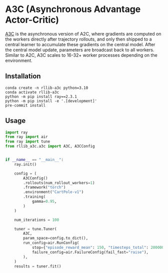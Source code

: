# A3C (Asynchronous Advantage Actor-Critic)

[A3C](https://arxiv.org/abs/1602.01783) is the asynchronous version of A2C, where gradients are computed on the workers directly after trajectory rollouts, and only then shipped to a central learner to accumulate these gradients on the central model. After the central model update, parameters are broadcast back to all workers. Similar to A2C, A3C scales to 16-32+ worker processes depending on the environment.


## Installation

```
conda create -n rllib-a3c python=3.10
conda activate rllib-a3c
python -m pip install ray==2.3.1
python -m pip install -e '.[development]'
pre-commit install
```

## Usage

```python
import ray
from ray import air
from ray import tune
from rllib_a3c.a3c import A3C, A3CConfig


if __name__ == "__main__":
    ray.init()

    config = (
        A3CConfig()
        .rollouts(num_rollout_workers=1)
        .framework("torch")
        .environment("CartPole-v1")
        .training(
            gamma=0.95,
        )
    )

    num_iterations = 100

    tuner = tune.Tuner(
        A3C,
        param_space=config.to_dict(),
        run_config=air.RunConfig(
            stop={"episode_reward_mean": 150, "timesteps_total": 200000},
            failure_config=air.FailureConfig(fail_fast="raise"),
        ),
    )
    results = tuner.fit()

```
